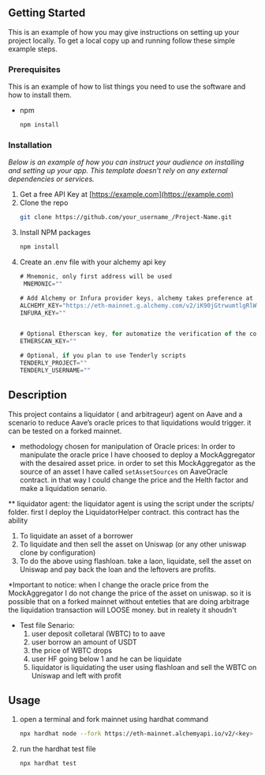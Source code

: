 
<!-- GETTING STARTED -->
## Getting Started

This is an example of how you may give instructions on setting up your project locally.
To get a local copy up and running follow these simple example steps.

### Prerequisites

This is an example of how to list things you need to use the software and how to install them.
* npm
  ```sh
  npm install
  ```

### Installation

_Below is an example of how you can instruct your audience on installing and setting up your app. This template doesn't rely on any external dependencies or services._

1. Get a free API Key at [https://example.com](https://example.com)
2. Clone the repo
   ```sh
   git clone https://github.com/your_username_/Project-Name.git
   ```
3. Install NPM packages
   ```sh
   npm install
   ```
4. Create an .env file with your alchemy api key
   ```js
   # Mnemonic, only first address will be used
    MNEMONIC=""

   # Add Alchemy or Infura provider keys, alchemy takes preference at the config level
   ALCHEMY_KEY="https://eth-mainnet.g.alchemy.com/v2/iK90jGtrwumtlgRlWWGbwW0Ep0I8cWLN"
   INFURA_KEY=""


   # Optional Etherscan key, for automatize the verification of the contracts at Etherscan
   ETHERSCAN_KEY=""

   # Optional, if you plan to use Tenderly scripts
   TENDERLY_PROJECT=""
   TENDERLY_USERNAME=""
   ```
<!-- USAGE EXAMPLES -->
## Description
This project contains a liquidator ( and arbitrageur)  agent on Aave and a scenario to reduce Aave’s oracle prices to that liquidations would trigger.
it can be tested on a forked mainnet.

* methodology chosen for manipulation of Oracle prices:
   In order to manipulate the oracle price I have choosed to deploy a MockAggregator with the desaired asset price.
   in order to set this MockAggregator as the source of an asset I have called `setAssetSources` on AaveOracle contract.
   in that way I could change the price and the Helth factor and make a liquidation senario.

** liquidator agent:
   the liquidator agent is using the script under the scripts/ folder.
   first I deploy the LiquidatorHelper contract. this contract has the ability
   1. To liquidate an asset of a borrower
   2. To liquidate and then sell the asset on Uniswap (or any other uniswap clone by configuration)    
   3. To do the above using flashloan. take a laon, liquidate, sell the asset on Uniswap and pay back the loan and the leftovers are profits.

   *Important to notice: when I change the oracle price from the MockAggregator I do not change the price of the asset on uniswap.
      so it is possible that on a forked mainnet without enteties that are doing arbitrage the liquidation transaction will LOOSE money. but in realety it shoudn't


* Test file Senario:
   1. user deposit colletaral (WBTC) to to aave
   2. user borrow an amount of USDT
   3. the price of WBTC drops
   4. user HF going below 1 and he can be liquidate
   5. liquidator is liquidating the user using flashloan and sell the WBTC on Uniswap and left with profit

<!-- USAGE EXAMPLES -->
## Usage

1. open a terminal and fork mainnet using hardhat command

   ```sh
   npx hardhat node --fork https://eth-mainnet.alchemyapi.io/v2/<key>
   ```

2. run the hardhat test file

    ```sh
   npx hardhat test
   ```




